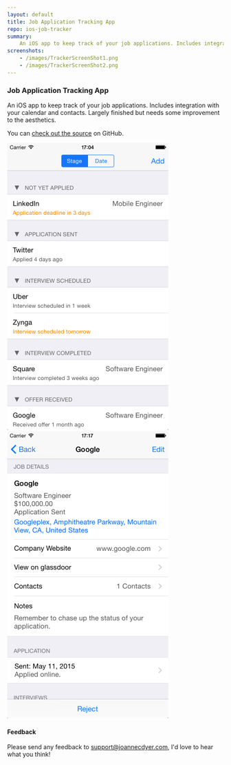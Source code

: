 ```yaml
---
layout: default
title: Job Application Tracking App
repo: ios-job-tracker
summary: 
    An iOS app to keep track of your job applications. Includes integration with your calendar and contacts. Largely finished but needs some improvement to the aesthetics.
screenshots:
    - /images/TrackerScreenShot1.png
    - /images/TrackerScreenShot2.png
---
```


### Job Application Tracking App

An iOS app to keep track of your job applications. Includes integration with your calendar and contacts. Largely finished but needs some improvement to the aesthetics.

You can [check out the source](https://github.com/joannecdyer/ios-job-tracker) on GitHub.

<img class="screenshot" src="/images/TrackerScreenShot1.png" alt="Screenshot">
<img class="screenshot" src="/images/TrackerScreenShot2.png" alt="Screenshot">

#### Feedback

Please send any feedback to <support@joannecdyer.com>, I'd love to hear what you think!
